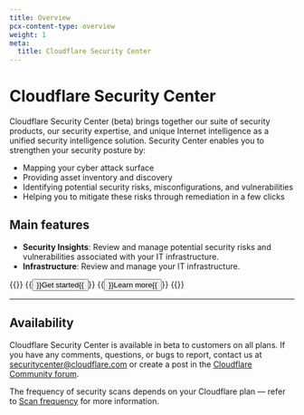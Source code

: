 ```yaml
---
title: Overview
pcx-content-type: overview
weight: 1
meta:
  title: Cloudflare Security Center
---
```


# Cloudflare Security Center

Cloudflare Security Center (beta) brings together our suite of security products, our security expertise, and unique Internet intelligence as a unified security intelligence solution. Security Center enables you to strengthen your security posture by:

*   Mapping your cyber attack surface
*   Providing asset inventory and discovery
*   Identifying potential security risks, misconfigurations, and vulnerabilities
*   Helping you to mitigate these risks through remediation in a few clicks

## Main features

*   **Security Insights**: Review and manage potential security risks and vulnerabilities associated with your IT infrastructure.
*   **Infrastructure**: Review and manage your IT infrastructure.

{{<button-group>}}
  {{<button type="primary" href="/get-started">}}Get started{{</button>}}
  {{<button type="secondary" href="/about">}}Learn more{{</button>}}
{{</button-group>}}

***

## Availability

Cloudflare Security Center is available in beta to customers on all plans. If you have any comments, questions, or bugs to report, contact us at securitycenter@cloudflare.com or create a post in the [Cloudflare Community forum](https://community.cloudflare.com/c/security/security-center/65).

The frequency of security scans depends on your Cloudflare plan — refer to [Scan frequency](/security-center/about/#scan-frequency) for more information.
